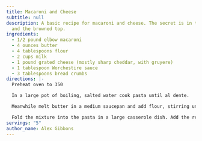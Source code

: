 ```yaml
---
title: Macaroni and Cheese
subtitle: null
description: A basic recipe for macaroni and cheese. The secret is in the cheese
  and the browned top.
ingredients:
  - 1/2 pound elbow macaroni
  - 4 ounces butter
  - 4 tablespoons flour
  - 2 cups milk
  - 1 pound grated cheese (mostly sharp cheddar, with gruyere)
  - 1 tablespoon Worchestire sauce
  - 3 tablespoons bread crumbs
directions: |-
  Preheat oven to 350

  In a large pot of boiling, salted water cook pasta until al dente.

  Meanwhile melt butter in a medium saucepan and add flour, stirring until thick.  Add milk and then 3/4 of the cheese and heat until melted. Season with ground pepper and Worchestire sauce.

  Fold the mixture into the pasta in a large casserole dish. Add the remaining cheese and the breadcrumbs to the top and bake for 30 minutes or until browned on top.
servings: "5"
author_name: Alex Gibbons
---
```

